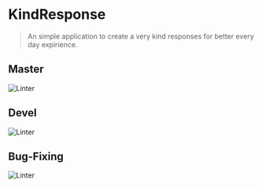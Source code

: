 # KindResponse

> An simple application to create a very kind responses for better every day expirience.

## Master
![Linter](https://github.com/xxxsssxxx/kindResponse/workflows/Linter/badge.svg?branch=master)

## Devel
![Linter](https://github.com/xxxsssxxx/kindResponse/workflows/Linter/badge.svg?branch=devel)

## Bug-Fixing
![Linter](https://github.com/xxxsssxxx/kindResponse/workflows/Linter/badge.svg?branch=bug-fixing)

